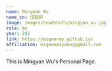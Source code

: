 ```yaml
---
name: Mingyan Wu
name_cn: 伍铭妍
image: images/headshots/mingyan_wu.jpg
role: ms
year: 302
link: https://mignonmy.github.io/
affiliation: mignonmiyoung@gmail.com
---
```


This is Mingyan Wu's Personal Page.